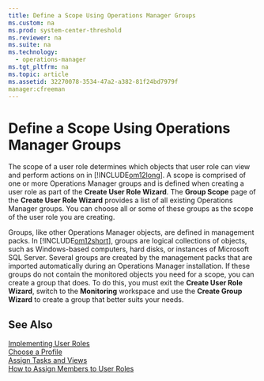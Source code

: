 ```yaml
---
title: Define a Scope Using Operations Manager Groups
ms.custom: na
ms.prod: system-center-threshold
ms.reviewer: na
ms.suite: na
ms.technology: 
  - operations-manager
ms.tgt_pltfrm: na
ms.topic: article
ms.assetid: 32270078-3534-47a2-a382-81f24bd7979f
manager:cfreeman
---
```

# Define a Scope Using Operations Manager Groups
The scope of a user role determines which objects that user role can view and perform actions on in [!INCLUDE[om12long](../../om/manage/includes/om12long_md.md)]. A scope is comprised of one or more Operations Manager groups and is defined when creating a user role as part of the **Create User Role Wizard**. The **Group Scope** page of the **Create User Role Wizard** provides a list of all existing Operations Manager groups. You can choose all or some of these groups as the scope of the user role you are creating.  
  
Groups, like other Operations Manager objects, are defined in management packs. In [!INCLUDE[om12short](../../om/manage/includes/om12short_md.md)], groups are logical collections of objects, such as Windows\-based computers, hard disks, or instances of Microsoft SQL Server. Several groups are created by the management packs that are imported automatically during an Operations Manager installation. If these groups do not contain the monitored objects you need for a scope, you can create a group that does. To do this, you must exit the **Create User Role Wizard**, switch to the **Monitoring** workspace and use the **Create Group Wizard** to create a group that better suits your needs.  
  
## See Also  
[Implementing User Roles](../../om/manage/Implementing-User-Roles.md)  
[Choose a Profile](../../om/manage/Choose-a-Profile.md)  
[Assign Tasks and Views](../../om/manage/Assign-Tasks-and-Views.md)  
[How to Assign Members to User Roles](../../om/manage/How-to-Assign-Members-to-User-Roles.md)  
  
